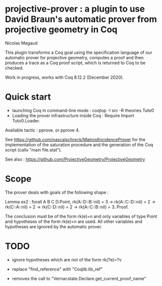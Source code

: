 # projective-prover : a plugin to use David Braun's automatic prover from projective geometry in Coq

Nicolas Magaud

This plugin transforms a Coq goal using the specification language of our automatic prover for projective geometry, computes a proof and then produces a trace as a Coq proof script, which is returned to Coq to be checked.

Work in progress, works with Coq 8.12.2 (December 2020).

# Quick start
- launching Coq in command-line mode : coqtop -I src -R theories Tuto0
- Loading the prover infrastructure inside Coq : Require Import Tuto0.Loader.

Available tactic : pprove. or pprove 4.

See https://github.com/pascalschreck/MatroidIncidenceProver for the implementation of the saturation procedure and the generation of the Coq script (calls "main file.stat").

See also : https://github.com/ProjectiveGeometry/ProjectiveGeometry

# Scope

The prover deals with goals of the following shape :

Lemma ex2 : forall A B C D:Point,
    rk(A::D::B::nil) = 3 ->
    rk(A::C::D::nil) = 2 ->
    rk(C::A::nil) = 2 ->
    rk(C::D::nil) = 2 ->
    rk(A::C::B::nil) = 3.
Proof.

The conclusion must be of the form rk(e)=n and only variables of type Point and hypotheses of the form rk(e)=n are used. All other variables and hypotheses are ignored by the automatic prover.




# TODO
- ignore hypotheses which are not of the form rk(?e)=?v

- replace "find_reference" with "Coqlib.lib_ref"

- removes the call to "Vernacstate.Declare.get_current_proof_name"